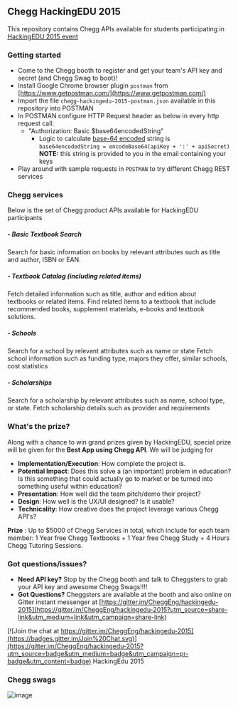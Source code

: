 ## Chegg HackingEDU 2015
This repository contains Chegg APIs available for students participating in [HackingEDU 2015 event](http://hackingedu.co)

### Getting started
* Come to the Chegg booth to register and get your team's API key and secret (and Chegg Swag to boot)!
* Install Google Chrome browser plugin `postman` from [https://www.getpostman.com/](https://www.getpostman.com/)
* Import the file `chegg-hackingedu-2015-postman.json` available in this repository into POSTMAN
* In POSTMAN configure HTTP Request header as below in every http request call:
    * "Authorization: Basic $base64encodedString"
      * Logic to calculate [base-64 encoded](https://www.base64encode.org/) string is `base64encodedString = encodeBase64(apiKey + ':' + apiSecret)` **NOTE:** this string is provided to you in the email containing your keys
* Play around with sample requests in `POSTMAN` to try different Chegg REST services


### Chegg services
Below is the set of Chegg product APIs available for HackingEDU participants
##### - Basic Textbook Search
Search for basic information on books by relevant attributes such as title and author, ISBN or EAN.
##### - Textbook Catalog (including related items)
Fetch detailed information such as title, author and edition about textbooks or related items. Find related items to a textbook that include recommended books, supplement materials, e-books and textbook solutions.
##### - Schools
Search for a school by relevant attributes such as name or state
Fetch school information such as funding type, majors they offer, similar schools, cost statistics 
##### - Scholarships
Search for a scholarship by relevant attributes such as name, school type, or state.
Fetch scholarship details such as provider and requirements

### What's the prize?
Along with a chance to win grand prizes given by HackingEDU, special prize will be given for the **Best App using Chegg API**.  We will be judging for
* **Implementation/Execution**: How complete the project is.
* **Potential Impact**: Does this solve a (an important) problem in education? Is this something that could actually go to market or be turned into something useful within education?
* **Presentation**: How well did the team pitch/demo their project?
* **Design**: How well is the UX/UI designed?  Is it usable?
* **Technicality**: How creative does the project leverage various Chegg API's?

**Prize** : Up to $5000 of Chegg Services in total, which include for each team member: 1 Year free Chegg Textbooks + 1 Year free Chegg Study + 4 Hours Chegg Tutoring Sessions.


### Got questions/issues?
* **Need API key?** Stop by the Chegg booth and talk to Cheggsters to grab your API key and awesome Chegg Swags!!!!
* **Got Questions?** Cheggsters are available at the booth and also online on Gitter instant messenger at [https://gitter.im/CheggEng/hackingedu-2015](https://gitter.im/CheggEng/hackingedu-2015?utm_source=share-link&utm_medium=link&utm_campaign=share-link)

[![Join the chat at https://gitter.im/CheggEng/hackingedu-2015](https://badges.gitter.im/Join%20Chat.svg)](https://gitter.im/CheggEng/hackingedu-2015?utm_source=badge&utm_medium=badge&utm_campaign=pr-badge&utm_content=badge)
HackingEdu 2015

### Chegg swags
![image](http://s24.postimg.org/uwwj2alat/chegg_swag.jpg)
